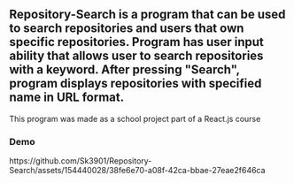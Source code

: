 <h2>Repository-Search is a program that can be used to search repositories and users that own specific repositories. Program has user input ability that allows user to search repositories with a keyword. After pressing "Search", program displays repositories with specified name in URL format.</h2>

This program was made as a school project part of a React.js course


<h3>Demo</h3>
https://github.com/Sk3901/Repository-Search/assets/154440028/38fe6e70-a08f-42ca-bbae-27eae2f646ca

